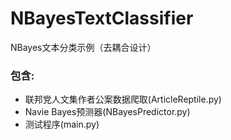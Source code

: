 # NBayesTextClassifier
NBayes文本分类示例（去耦合设计）
### 包含:

- 联邦党人文集作者公案数据爬取(ArticleReptile.py)
- Navie Bayes预测器(NBayesPredictor.py)
- 测试程序(main.py)
